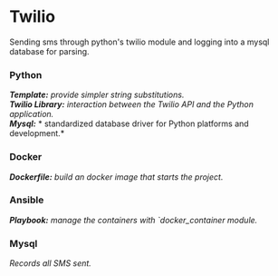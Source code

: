 # Twilio
Sending sms through python's twilio module and logging into a mysql database for parsing.

### Python
***Template:***  *provide simpler string substitutions.* <br />
***Twilio Library:***  *interaction between the Twilio API and the Python application.* <br />
***Mysql:*** * standardized database driver for Python platforms and development.* <br />
### Docker
***Dockerfile:*** *build an docker image that starts the project.*
### Ansible
***Playbook:*** *manage the containers with `docker_container module.*
### Mysql
*Records all SMS sent.*
